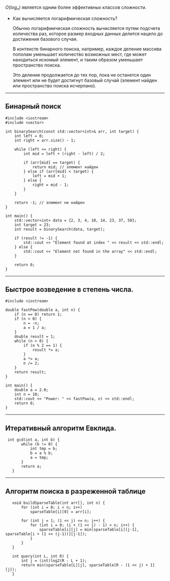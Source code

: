 
$O(log_n)$ является одним более эффективных классов сложности.

- Как вычисляется логарифмическая сложность?

	Обычно логарифмическая сложность вычисляется путем подсчета количества раз, которое размер входных данных делится нацело до достижения базового случая. 

	В контексте бинарного поиска, например, каждое деление массива пополам уменьшает количество возможных мест, где может находиться искомый элемент, и таким образом уменьшает пространство поиска. 

	Это деление продолжается до тех пор, пока не останется один элемент или не будет достигнут базовый случай (элемент найден или пространство поиска исчерпано).

---
## Бинарный поиск

```
#include <iostream>
#include <vector>

int binarySearch(const std::vector<int>& arr, int target) {
    int left = 0;
    int right = arr.size() - 1;

    while (left <= right) {
        int mid = left + (right - left) / 2;

        if (arr[mid] == target) {
            return mid; // элемент найден
        } else if (arr[mid] < target) {
            left = mid + 1;
        } else {
            right = mid - 1;
        }
    }

    return -1; // элемент не найден
}

int main() {
    std::vector<int> data = {2, 3, 4, 10, 14, 23, 37, 50};
    int target = 23;
    int result = binarySearch(data, target);

    if (result != -1) {
        std::cout << "Element found at index " << result << std::endl;
    } else {
        std::cout << "Element not found in the array" << std::endl;
    }

    return 0;
}
```

--- 

## Быстрое возведение в степень числа.

```
#include <iostream>

double fastPow(double a, int n) {
    if (n == 0) return 1;
    if (n < 0) {
        n = -n;
        a = 1 / a;
    }
    double result = 1;
    while (n > 0) {
        if (n % 2 == 1) {
            result *= a;
        }
        a *= a;
        n /= 2;
    }
    return result;
}

int main() {
    double a = 2.0;
    int n = 10;
    std::cout << "Power: " << fastPow(a, n) << std::endl;
    return 0;
}
```
---

## Итеративный алгоритм Евклида.
	
```
 int gcd(int a, int b) {
       while (b != 0) {
           int tmp = b;
           b = a % b;
           a = tmp;
       }
       return a;
   }
```
---

## Алгоритм поиска в разреженной таблице

```
   void buildSparseTable(int arr[], int n) {
       for (int i = 0; i < n; i++)
           sparseTable[i][0] = arr[i];

       for (int j = 1; (1 << j) <= n; j++) {
           for (int i = 0; (i + (1 << j) - 1) < n; i++) {
               sparseTable[i][j] = min(sparseTable[i][j-1], sparseTable[i + (1 << (j-1))][j-1]);
           }
       }
   }

   int query(int L, int R) {
       int j = (int)log2(R - L + 1);
       return min(sparseTable[L][j], sparseTable[R - (1 << j) + 1][j]);
   }
```